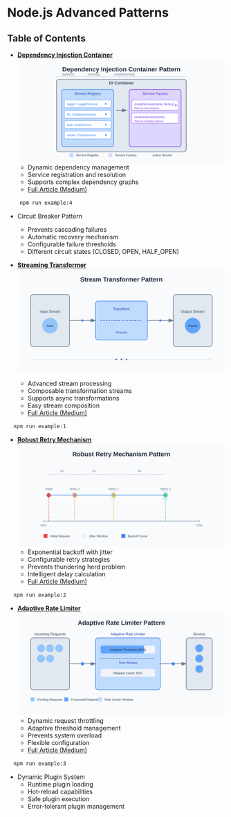 
# Node.js Advanced Patterns

## Table of Contents

- **[Dependency Injection Container](./examples/DependencyInjectionContainer.js)**
![Dependency Injection Container](./assets/img/di-container-diagram.svg)
    - Dynamic dependency management
    - Service registration and resolution
    - Supports complex dependency graphs
    - [Full Article (Medium)](https://v-checha.medium.com/node-js-advanced-patterns-dependency-injection-container-45938e88e873)

```bash
    npm run example:4
```

- Circuit Breaker Pattern
    - Prevents cascading failures
    - Automatic recovery mechanism
    - Configurable failure thresholds
    - Different circuit states (CLOSED, OPEN, HALF_OPEN)


- **[Streaming Transformer](./examples/StreamTransformer.js)**
![Stream Transformer](./assets/img/stream-transformer-diagram.svg)
    - Advanced stream processing
    - Composable transformation streams
    - Supports async transformations
    - Easy stream composition
    - [Full Article (Medium)](https://v-checha.medium.com/node-js-advanced-patterns-stream-transformer-1b1f3b1b3b3d)
  
```bash
  npm run example:1
```

- **[Robust Retry Mechanism](./examples/RetryMechanism.js)**
![Retry Mechanism](./assets/img/retry-mechanism-diagram.svg)
    - Exponential backoff with jitter
    - Configurable retry strategies
    - Prevents thundering herd problem
    - Intelligent delay calculation
    - [Full Article (Medium)](https://v-checha.medium.com/node-js-advanced-patterns-robust-retry-mechanism-1b1f3b1b3b3d)

```bash
  npm run example:2
```


- **[Adaptive Rate Limiter](./examples/AdaptiveRateLimiter.js)**
![Adaptive Rate Limiter](./assets/img/rate-limiter-diagram.svg)
    - Dynamic request throttling
    - Adaptive threshold management
    - Prevents system overload
    - Flexible configuration
    - [Full Article (Medium)](https://medium.com/@v-checha/node-js-advanced-patterns-adaptive-rate-limiter-aa8221177162)

```bash
  npm run example:3
```

- Dynamic Plugin System
    - Runtime plugin loading
    - Hot-reload capabilities
    - Safe plugin execution
    - Error-tolerant plugin management
